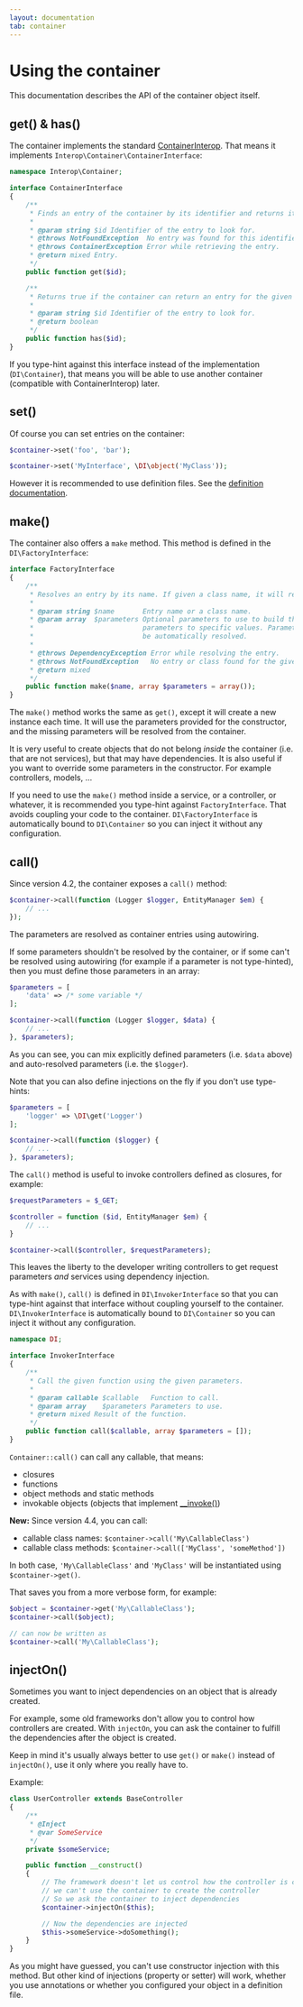 ```yaml
---
layout: documentation
tab: container
---
```


# Using the container

This documentation describes the API of the container object itself.

## get() & has()

The container implements the standard [ContainerInterop](https://github.com/container-interop/container-interop).
That means it implements `Interop\Container\ContainerInterface`:

```php
namespace Interop\Container;

interface ContainerInterface
{
    /**
     * Finds an entry of the container by its identifier and returns it.
     *
     * @param string $id Identifier of the entry to look for.
     * @throws NotFoundException  No entry was found for this identifier.
     * @throws ContainerException Error while retrieving the entry.
     * @return mixed Entry.
     */
    public function get($id);

    /**
     * Returns true if the container can return an entry for the given identifier.
     *
     * @param string $id Identifier of the entry to look for.
     * @return boolean
     */
    public function has($id);
}
```

If you type-hint against this interface instead of the implementation (`DI\Container`),
that means you will be able to use another container (compatible with ContainerInterop)
later.

## set()

Of course you can set entries on the container:

```php
$container->set('foo', 'bar');

$container->set('MyInterface', \DI\object('MyClass'));
```

However it is recommended to use definition files.
See the [definition documentation](definition.md).

## make()

The container also offers a `make` method. This method is defined in the `DI\FactoryInterface`:

```php
interface FactoryInterface
{
    /**
     * Resolves an entry by its name. If given a class name, it will return a new instance of that class.
     *
     * @param string $name       Entry name or a class name.
     * @param array  $parameters Optional parameters to use to build the entry. Use this to force specific
     *                           parameters to specific values. Parameters not defined in this array will
     *                           be automatically resolved.
     *
     * @throws DependencyException Error while resolving the entry.
     * @throws NotFoundException   No entry or class found for the given name.
     * @return mixed
     */
    public function make($name, array $parameters = array());
}
```

The `make()` method works the same as `get()`, except it will create a new instance each time.
It will use the parameters provided for the constructor, and the missing parameters will be
resolved from the container.

It is very useful to create objects that do not belong *inside* the container (i.e. that are not services),
but that may have dependencies. It is also useful if you want to override some parameters in the constructor.
For example controllers, models, …

If you need to use the `make()` method inside a service, or a controller, or whatever, it is
recommended you type-hint against `FactoryInterface`. That avoids coupling your code to the container.
`DI\FactoryInterface` is automatically bound to `DI\Container` so you can inject it without any configuration.

## call()

Since version 4.2, the container exposes a `call()` method:

```php
$container->call(function (Logger $logger, EntityManager $em) {
    // ...
});
```

The parameters are resolved as container entries using autowiring.

If some parameters shouldn't be resolved by the container, or if some can't be resolved
using autowiring (for example if a parameter is not type-hinted), then you must define those
parameters in an array:

```php
$parameters = [
    'data' => /* some variable */
];

$container->call(function (Logger $logger, $data) {
    // ...
}, $parameters);
```

As you can see, you can mix explicitly defined parameters (i.e. `$data` above)
and auto-resolved parameters (i.e. the `$logger`).

Note that you can also define injections on the fly if you don't use type-hints:

```php
$parameters = [
    'logger' => \DI\get('Logger')
];

$container->call(function ($logger) {
    // ...
}, $parameters);
```

The `call()` method is useful to invoke controllers defined as closures, for example:

```php
$requestParameters = $_GET;

$controller = function ($id, EntityManager $em) {
    // ...
}

$container->call($controller, $requestParameters);
```

This leaves the liberty to the developer writing controllers to get request parameters
*and* services using dependency injection.

As with `make()`, `call()` is defined in `DI\InvokerInterface` so that you can type-hint
against that interface without coupling yourself to the container.
`DI\InvokerInterface` is automatically bound to `DI\Container` so you can inject it without any configuration.

```php
namespace DI;

interface InvokerInterface
{
    /**
     * Call the given function using the given parameters.
     *
     * @param callable $callable   Function to call.
     * @param array    $parameters Parameters to use.
     * @return mixed Result of the function.
     */
    public function call($callable, array $parameters = []);
}
```

`Container::call()` can call any callable, that means:

- closures
- functions
- object methods and static methods
- invokable objects (objects that implement [__invoke()](http://php.net/manual/en/language.oop5.magic.php#object.invoke))

**New:** Since version 4.4, you can call:

- callable class names: `$container->call('My\CallableClass')`
- callable class methods: `$container->call(['MyClass', 'someMethod'])`

In both case, `'My\CallableClass'` and `'MyClass'` will be instantiated using `$container->get()`.

That saves you from a more verbose form, for example:

```php
$object = $container->get('My\CallableClass');
$container->call($object);

// can now be written as
$container->call('My\CallableClass');
```

## injectOn()

Sometimes you want to inject dependencies on an object that is already created.

For example, some old frameworks don't allow you to control how controllers are created.
With `injectOn`, you can ask the container to fulfill the dependencies after the object is created.

Keep in mind it's usually always better to use `get()` or `make()` instead of `injectOn()`,
use it only where you really have to.

Example:

```php
class UserController extends BaseController
{
    /**
     * @Inject
     * @var SomeService
     */
    private $someService;

    public function __construct()
    {
        // The framework doesn't let us control how the controller is created, so
        // we can't use the container to create the controller
        // So we ask the container to inject dependencies
        $container->injectOn($this);

        // Now the dependencies are injected
        $this->someService->doSomething();
    }
}
```

As you might have guessed, you can't use constructor injection with this method.
But other kind of injections (property or setter) will work, whether you use annotations
or whether you configured your object in a definition file.
